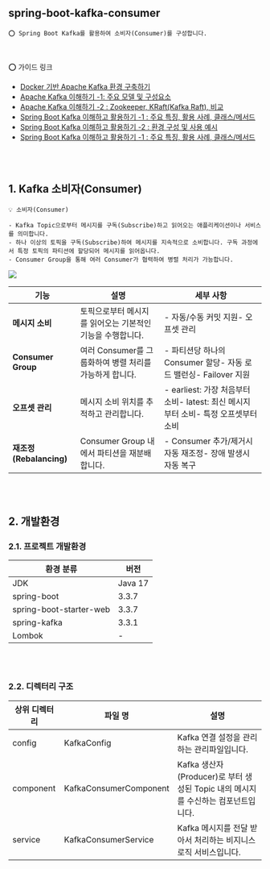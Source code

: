 ## spring-boot-kafka-consumer

    ⭕️ Spring Boot Kafka를 활용하여 소비자(Consumer)를 구성합니다.

<br />

⭕️ 가이드 링크

- [Docker 기반 Apache Kafka 환경 구축하기](https://adjh54.tistory.com/637)
- [Apache Kafka 이해하기 -1: 주요 모델 및 구성요소](https://adjh54.tistory.com/636)
- [Apache Kafka 이해하기 -2 : Zookeeper, KRaft(Kafka Raft), 비교](https://adjh54.tistory.com/639)
- [Spring Boot Kafka 이해하고 활용하기 -1 : 주요 특징, 활용 사례, 클래스/메서드](https://adjh54.tistory.com/640)
- [Spring Boot Kafka 이해하고 활용하기 -2 : 환경 구성 및 사용 예시](https://adjh54.tistory.com/641)
- [Spring Boot Kafka 이해하고 활용하기 -1 : 주요 특징, 활용 사례, 클래스/메서드](https://adjh54.tistory.com/640)

<br />
<br />

## 1. Kafka 소비자(Consumer)

    💡 소비자(Consumer)

    - Kafka Topic으로부터 메시지를 구독(Subscribe)하고 읽어오는 애플리케이션이나 서비스를 의미합니다.
    - 하나 이상의 토픽을 구독(Subscribe)하여 메시지를 지속적으로 소비합니다. 구독 과정에서 특정 토픽의 파티션에 할당되어 메시지를 읽어옵니다.
    - Consumer Group을 통해 여러 Consumer가 협력하여 병렬 처리가 가능합니다.

<img src="https://github.com/user-attachments/assets/35320174-8e59-4199-a133-e4a0b72896ae" />

| **기능**                | **설명**                                                   | **세부 사항**                                                                      |
| ----------------------- | ---------------------------------------------------------- | ---------------------------------------------------------------------------------- |
| **메시지 소비**         | 토픽으로부터 메시지를 읽어오는 기본적인 기능을 수행합니다. | - 자동/수동 커밋 지원- 오프셋 관리                                                 |
| **Consumer Group**      | 여러 Consumer를 그룹화하여 병렬 처리를 가능하게 합니다.    | - 파티션당 하나의 Consumer 할당- 자동 로드 밸런싱- Failover 지원                   |
| **오프셋 관리**         | 메시지 소비 위치를 추적하고 관리합니다.                    | - earliest: 가장 처음부터 소비- latest: 최신 메시지부터 소비- 특정 오프셋부터 소비 |
| **재조정(Rebalancing)** | Consumer Group 내에서 파티션을 재분배합니다.               | - Consumer 추가/제거시 자동 재조정- 장애 발생시 자동 복구                          |

<br />
<br />

## 2. 개발환경

### 2.1. 프로젝트 개발환경

| 환경 분류               | 버전    |
| ----------------------- | ------- |
| JDK                     | Java 17 |
| spring-boot             | 3.3.7   |
| spring-boot-starter-web | 3.3.7   |
| spring-kafka            | 3.3.1   |
| Lombok                  | -       |

<br />
<br />

### 2.2. 디렉터리 구조

| 상위 디렉터리 | 파일 명                | 설명                                                                              |
| ------------- | ---------------------- | --------------------------------------------------------------------------------- |
| config        | KafkaConfig            | Kafka 연결 설정을 관리하는 관리파일입니다.                                        |
| component     | KafkaConsumerComponent | Kafka 생산자(Producer)로 부터 생성된 Topic 내의 메시지를 수신하는 컴포넌트입니다. |
| service       | KafkaConsumerService   | Kafka 메시지를 전달 받아서 처리하는 비지니스 로직 서비스입니다.                   |
